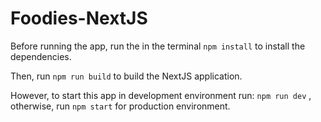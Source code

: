 # Foodies-NextJS

Before running the app, run the in the terminal ``` npm install ``` to install the dependencies.

Then, run ``` npm run build ``` to build the NextJS application.

However, to start this app in development environment run: ``` npm run dev ``` , otherwise, run ``` npm start ``` for production environment.
